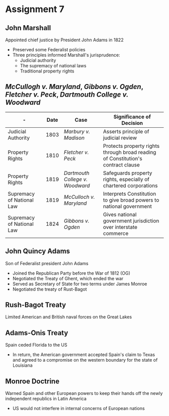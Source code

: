 # Assignment 7

## John Marshall

Appointed chief justice by President John Adams in 1822
- Preserved some Federalist policies
- Three principles informed Marshall's jurisprudence:
	- Judicial authority
	- The supremacy of national laws
	- Traditional property rights

## *McCullogh v. Maryland*, *Gibbons v. Ogden*, *Fletcher v. Peck*, *Dartmouth College v. Woodward*

\- | Date | Case | Significance of Decision
--- | --- | --- | ---
Judicial Authority | 1803 | *Marbury v. Madison* | Asserts principle of judicial review
Property Rights | 1810 | *Fletcher v. Peck* | Protects property rights through broad reading of Constitution's contract clause
Property Rights | 1819 | *Dartmouth College v. Woodward* | Safeguards property rights, especially of chartered corporations
Supremacy of National Law | 1819 | *McCulloch v. Maryland* | Interprets Constitution to give broad powers to national government
Supremacy of National Law | 1824 | *Gibbons v. Ogden* | Gives national government jurisdiction over interstate commerce

## John Quincy Adams

Son of Federalist president John Adams
- Joined the Republican Party before the War of 1812 (OG)
- Negotiated the Treaty of Ghent, which ended the war
- Served as Secretary of State for two terms under James Monroe
- Negotiated the treaty of Rust-Bagot

## Rush-Bagot Treaty

Limited American and British naval forces on the Great Lakes

## Adams-Onis Treaty

Spain ceded Florida to the US
- In return, the American government accepted Spain's claim to Texas and agreed
  to a compromise on the western boundary for the state of Louisiana

## Monroe Doctrine

Warned Spain and other European powers to keep their hands off the newly
independent republics in Latin America
- US would not interfere in internal concerns of European nations


